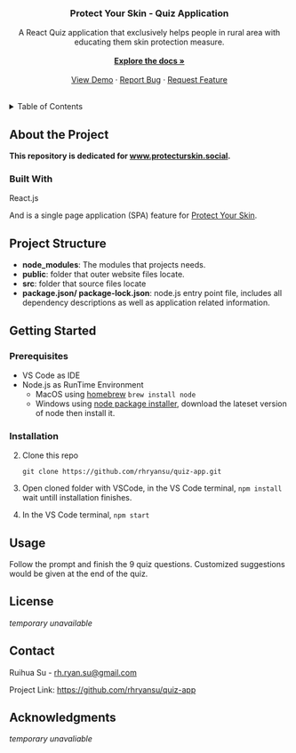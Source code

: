 <div align="center">

  <h3 align="center">Protect Your Skin - Quiz Application</h3>

  <p align="center">
    A React Quiz application that exclusively helps people in rural area with educating them skin protection measure.
    <br /><br />
    <a href="https://github.com/rhryansu/quiz-app"><strong>Explore the docs »</strong></a>
    <br />
    <br />
    <a href="https://github.com/rhryansu/quiz-app">View Demo</a>
    ·
    <a href="https://github.com/rhryansu/quiz-app/issues">Report Bug</a>
    ·
    <a href="https://github.com/rhryansu/quiz-app/issues">Request Feature</a>
  </p>
</div>
<br />

<!-- TABLE OF CONTENTS -->
<details>
  <summary>Table of Contents</summary>
  <ol>
    <li>
      <a href="#about-the-project">About The Project</a>
      <ul>
        <li><a href="#built-with">Built With</a></li>
      </ul>
    </li>
    <li><a href="#project-structure">Project Structure</a></li>
    <li>
      <a href="#getting-started">Getting Started</a>
      <ul>
        <li><a href="#prerequisites">Prerequisites</a></li>
        <li><a href="#installation">Installation</a></li>
      </ul>
    </li>
    <li><a href="#usage">Usage</a></li>
    <li><a href="#license">License</a></li>
    <li><a href="#contact">Contact</a></li>
    <li><a href="#acknowledgments">Acknowledgments</a></li>
  </ol>
</details>

## About the Project

**This repository is dedicated for www.protecturskin.social.**

### Built With

React.js

And is a single page application (SPA) feature for [Protect Your Skin](https://github.com/rhryansu/protecturskin).


## Project Structure

* **node_modules**: The modules that projects needs.
* **public**: folder that outer website files locate.
* **src**: folder that source files locate
* **package.json/ package-lock.json**: node.js entry point file, includes all dependency descriptions as well as application related information.
## Getting Started

### Prerequisites

* VS Code as IDE
* Node.js as RunTime Environment
    * MacOS using [homebrew](https://brew.sh)
    `brew install node`
    * Windows using [node package installer](https://nodejs.org/en/), download the lateset version of node then install it.

### Installation

2. Clone this repo

   ```git clone https://github.com/rhryansu/quiz-app.git```

3. Open cloned folder with VSCode, in the VS Code terminal,
    `npm install`
    wait untill installation finishes.
4.  In the VS Code terminal,
    `npm start`

## Usage

Follow the prompt and finish the 9 quiz questions.
Customized suggestions would be given at the end of the quiz.

## License

*temporary unavailable*

## Contact

Ruihua Su - rh.ryan.su@gmail.com

Project Link: https://github.com/rhryansu/quiz-app

## Acknowledgments

*temporary unavaliable*
